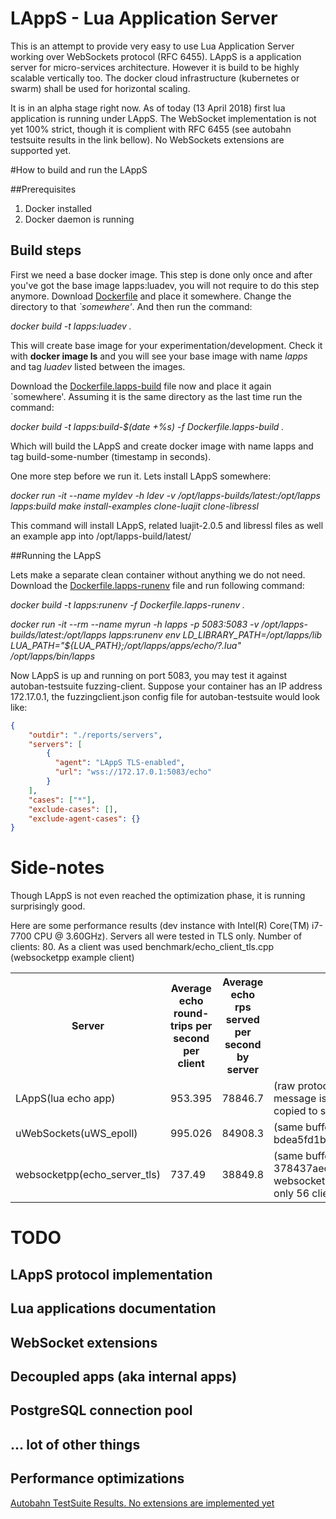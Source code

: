 # LAppS - Lua Application Server

This is an attempt to provide very easy to use Lua Application Server working over WebSockets protocol (RFC 6455). LAppS is a application server for micro-services architecture. However it is build to be highly scalable vertically too. The docker cloud infrastructure (kubernetes or swarm) shall be used for horizontal scaling.

It is in an alpha stage right now. As of today (13 April 2018) first lua application is running under LAppS. The WebSocket implementation is not yet 100% strict, though it is complient with RFC 6455 (see autobahn testsuite results in the link bellow). No WebSockets extensions are supported yet.

#How to build and run the LAppS

##Prerequisites

1. Docker installed
2. Docker daemon is running

## Build steps

First we need a base docker image. This step is done only once and after you've got the base image lapps:luadev, you will not require to do this step anymore.
Download [Dockerfile](https://github.com/ITpC/LAppS/blob/master/dockerfiles/Dockerfile) and place it somewhere. Change the directory to that *`somewhere'*. And then run the command:


*docker build -t lapps:luadev .*


This will create base image for your experimentation/development. Check it with **docker image ls** and you will see your base image with name *lapps* and tag *luadev* listed between the images.


Download the [Dockerfile.lapps-build](https://github.com/ITpC/LAppS/blob/master/dockerfiles/Dockerfile.lapps-build) file now and place it again `somewhere'. Assuming it is the same directory as the last time run the command:

*docker build -t lapps:build-$(date +%s) -f Dockerfile.lapps-build  .*

Which will build the LAppS and create docker image with name lapps and tag build-some-number (timestamp in seconds). 

One more step before we run it. Lets install LAppS somewhere:


*docker run -it --name myldev -h ldev -v /opt/lapps-builds/latest:/opt/lapps lapps:build  make install-examples clone-luajit clone-libressl*


This command will install LAppS, related luajit-2.0.5 and libressl files as well an example app into /opt/lapps-build/latest/


##Running the LAppS

Lets make a separate clean container without anything we do not need. Download the [Dockerfile.lapps-runenv](https://github.com/ITpC/LAppS/blob/master/dockerfiles/Dockerfile.lapps-runenv) file and run following command:

*docker build -t lapps:runenv -f Dockerfile.lapps-runenv .*

*docker run -it --rm --name myrun -h lapps -p 5083:5083 -v /opt/lapps-builds/latest:/opt/lapps lapps:runenv env LD_LIBRARY_PATH=/opt/lapps/lib LUA_PATH="${LUA_PATH};/opt/lapps/apps/echo/?.lua" /opt/lapps/bin/lapps*

Now LAppS is up and running on port 5083, you may test it against autoban-testsuite fuzzing-client. Suppose your container has an IP address 172.17.0.1, the fuzzingclient.json config file for autoban-testsuite would look like:

```json
{
    "outdir": "./reports/servers",
    "servers": [
        {
          "agent": "LAppS TLS-enabled",
          "url": "wss://172.17.0.1:5083/echo"
        }
    ],
    "cases": ["*"],
    "exclude-cases": [],
    "exclude-agent-cases": {}
}
```

# Side-notes

Though LAppS is not even reached the optimization phase, it is running surprisingly good. 

Here are some performance results (dev instance with Intel(R) Core(TM) i7-7700 CPU @ 3.60GHz). Servers all were tested in TLS only. Number of clients: 80. As a client was used benchmark/echo_client_tls.cpp (websocketpp example client)


<table style="width:100%">
<tr>
<th>Server</th>
<th>Average echo round-trips per second per client </th>
<th>Average echo rps served per second by server </th>
<th>Comments</th>
</tr>
<tr>
<td>LAppS(lua echo app)</td><td>953.395</td><td>78846.7</td><td>(raw protocol - full round-trip over luajit stack: message is copied to lua string, after response it is copied to send buffer)</td>
</tr>
<tr>
<td>uWebSockets(uWS_epoll)</td><td>995.026</td><td>84908.3</td><td>(same buffer is sent back. github version: bdea5fd1b1178eda1840d2d2c64f512457fc4217)</td>
</tr>
<tr>
<td>websocketpp(echo_server_tls)</td><td>737.49</td><td>38849.8</td><td>(same buffer is sent back. github version: 378437aecdcb1dfe62096ffd5d944bf1f640ccc3), websocketpp server failed to support 80 clinets, only 56 clients were running</td>
</tr>
</table>


# TODO
## LAppS protocol implementation
## Lua applications documentation
## WebSocket extensions
## Decoupled apps (aka internal apps)
## PostgreSQL connection pool
## ... lot of other things
## Performance optimizations


[Autobahn TestSuite Results. No extensions are implemented yet](http://htmlpreview.github.io/?https://github.com/ITpC/LAppS/blob/master/autobahn-testsuite-results/index.html)

